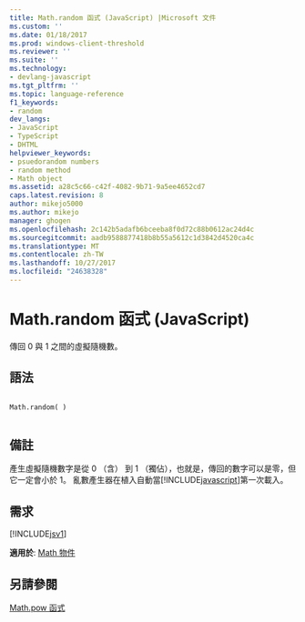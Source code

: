 ```yaml
---
title: Math.random 函式 (JavaScript) |Microsoft 文件
ms.custom: ''
ms.date: 01/18/2017
ms.prod: windows-client-threshold
ms.reviewer: ''
ms.suite: ''
ms.technology:
- devlang-javascript
ms.tgt_pltfrm: ''
ms.topic: language-reference
f1_keywords:
- random
dev_langs:
- JavaScript
- TypeScript
- DHTML
helpviewer_keywords:
- psuedorandom numbers
- random method
- Math object
ms.assetid: a28c5c66-c42f-4082-9b71-9a5ee4652cd7
caps.latest.revision: 8
author: mikejo5000
ms.author: mikejo
manager: ghogen
ms.openlocfilehash: 2c142b5adafb6bceeba8f0d72c88b0612ac24d4c
ms.sourcegitcommit: aadb9588877418b8b55a5612c1d3842d4520ca4c
ms.translationtype: MT
ms.contentlocale: zh-TW
ms.lasthandoff: 10/27/2017
ms.locfileid: "24638328"
---
```

# <a name="mathrandom-function-javascript"></a>Math.random 函式 (JavaScript)
傳回 0 與 1 之間的虛擬隨機數。  
  
## <a name="syntax"></a>語法  
  
```  
  
Math.random( )  
  
```  
  
## <a name="remarks"></a>備註  
 產生虛擬隨機數字是從 0 （含） 到 1 （獨佔），也就是，傳回的數字可以是零，但它一定會小於 1。 亂數產生器在植入自動當[!INCLUDE[javascript](../../javascript/includes/javascript-md.md)]第一次載入。  
  
## <a name="requirements"></a>需求  
 [!INCLUDE[jsv1](../../javascript/misc/includes/jsv1-md.md)]  
  
 **適用於**: [Math 物件](../../javascript/reference/math-object-javascript.md)  
  
## <a name="see-also"></a>另請參閱  
 [Math.pow 函式](../../javascript/reference/math-pow-function-javascript.md)